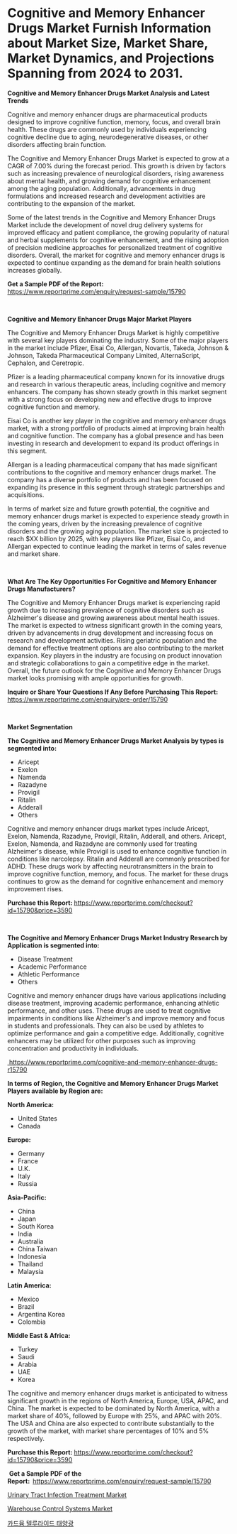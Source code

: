 <p><h1>Cognitive and Memory Enhancer Drugs Market Furnish Information about Market Size, Market Share, Market Dynamics, and Projections Spanning from 2024 to 2031.</h1></p><p><strong>Cognitive and Memory Enhancer Drugs Market Analysis and Latest Trends</strong></p>
<p><p>Cognitive and memory enhancer drugs are pharmaceutical products designed to improve cognitive function, memory, focus, and overall brain health. These drugs are commonly used by individuals experiencing cognitive decline due to aging, neurodegenerative diseases, or other disorders affecting brain function.</p><p>The Cognitive and Memory Enhancer Drugs Market is expected to grow at a CAGR of 7.00% during the forecast period. This growth is driven by factors such as increasing prevalence of neurological disorders, rising awareness about mental health, and growing demand for cognitive enhancement among the aging population. Additionally, advancements in drug formulations and increased research and development activities are contributing to the expansion of the market.</p><p>Some of the latest trends in the Cognitive and Memory Enhancer Drugs Market include the development of novel drug delivery systems for improved efficacy and patient compliance, the growing popularity of natural and herbal supplements for cognitive enhancement, and the rising adoption of precision medicine approaches for personalized treatment of cognitive disorders. Overall, the market for cognitive and memory enhancer drugs is expected to continue expanding as the demand for brain health solutions increases globally.</p></p>
<p><strong>Get a Sample PDF of the Report:&nbsp;</strong> <a href="https://www.reportprime.com/enquiry/request-sample/15790">https://www.reportprime.com/enquiry/request-sample/15790</a></p>
<p>&nbsp;</p>
<p><strong>Cognitive and Memory Enhancer Drugs Major Market Players</strong></p>
<p><p>The Cognitive and Memory Enhancer Drugs Market is highly competitive with several key players dominating the industry. Some of the major players in the market include Pfizer, Eisai Co, Allergan, Novartis, Takeda, Johnson & Johnson, Takeda Pharmaceutical Company Limited, AlternaScript, Cephalon, and Ceretropic.</p><p>Pfizer is a leading pharmaceutical company known for its innovative drugs and research in various therapeutic areas, including cognitive and memory enhancers. The company has shown steady growth in this market segment with a strong focus on developing new and effective drugs to improve cognitive function and memory.</p><p>Eisai Co is another key player in the cognitive and memory enhancer drugs market, with a strong portfolio of products aimed at improving brain health and cognitive function. The company has a global presence and has been investing in research and development to expand its product offerings in this segment.</p><p>Allergan is a leading pharmaceutical company that has made significant contributions to the cognitive and memory enhancer drugs market. The company has a diverse portfolio of products and has been focused on expanding its presence in this segment through strategic partnerships and acquisitions.</p><p>In terms of market size and future growth potential, the cognitive and memory enhancer drugs market is expected to experience steady growth in the coming years, driven by the increasing prevalence of cognitive disorders and the growing aging population. The market size is projected to reach $XX billion by 2025, with key players like Pfizer, Eisai Co, and Allergan expected to continue leading the market in terms of sales revenue and market share.</p></p>
<p>&nbsp;</p>
<p><strong>What Are The Key Opportunities For Cognitive and Memory Enhancer Drugs Manufacturers?</strong></p>
<p><p>The Cognitive and Memory Enhancer Drugs market is experiencing rapid growth due to increasing prevalence of cognitive disorders such as Alzheimer's disease and growing awareness about mental health issues. The market is expected to witness significant growth in the coming years, driven by advancements in drug development and increasing focus on research and development activities. Rising geriatric population and the demand for effective treatment options are also contributing to the market expansion. Key players in the industry are focusing on product innovation and strategic collaborations to gain a competitive edge in the market. Overall, the future outlook for the Cognitive and Memory Enhancer Drugs market looks promising with ample opportunities for growth.</p></p>
<p><strong>Inquire or Share Your Questions If Any Before Purchasing This Report:</strong> <a href="https://www.reportprime.com/enquiry/pre-order/15790">https://www.reportprime.com/enquiry/pre-order/15790</a></p>
<p>&nbsp;</p>
<p><strong>Market Segmentation</strong></p>
<p><strong>The Cognitive and Memory Enhancer Drugs Market Analysis by types is segmented into:</strong></p>
<p><ul><li>Aricept</li><li>Exelon</li><li>Namenda</li><li>Razadyne</li><li>Provigil</li><li>Ritalin</li><li>Adderall</li><li>Others</li></ul></p>
<p><p>Cognitive and memory enhancer drugs market types include Aricept, Exelon, Namenda, Razadyne, Provigil, Ritalin, Adderall, and others. Aricept, Exelon, Namenda, and Razadyne are commonly used for treating Alzheimer's disease, while Provigil is used to enhance cognitive function in conditions like narcolepsy. Ritalin and Adderall are commonly prescribed for ADHD. These drugs work by affecting neurotransmitters in the brain to improve cognitive function, memory, and focus. The market for these drugs continues to grow as the demand for cognitive enhancement and memory improvement rises.</p></p>
<p><strong>Purchase this Report:&nbsp;</strong><a href="https://www.reportprime.com/checkout?id=15790&price=3590">https://www.reportprime.com/checkout?id=15790&price=3590</a></p>
<p>&nbsp;</p>
<p><strong>The Cognitive and Memory Enhancer Drugs Market Industry Research by Application is segmented into:</strong></p>
<p><ul><li>Disease Treatment</li><li>Academic Performance</li><li>Athletic Performance</li><li>Others</li></ul></p>
<p><p>Cognitive and memory enhancer drugs have various applications including disease treatment, improving academic performance, enhancing athletic performance, and other uses. These drugs are used to treat cognitive impairments in conditions like Alzheimer's and improve memory and focus in students and professionals. They can also be used by athletes to optimize performance and gain a competitive edge. Additionally, cognitive enhancers may be utilized for other purposes such as improving concentration and productivity in individuals.</p></p>
<p><a href="https://www.reportprime.com/cognitive-and-memory-enhancer-drugs-r15790">&nbsp;https://www.reportprime.com/cognitive-and-memory-enhancer-drugs-r15790</a></p>
<p><strong>In terms of Region, the Cognitive and Memory Enhancer Drugs Market Players available by Region are:</strong></p>
<p>
    <p> <strong> North America: </strong>
        <ul>
            <li>United States</li>
            <li>Canada</li>
        </ul>
        </p> 
    <p> <strong> Europe: </strong>
        <ul>
            <li>Germany</li>
            <li>France</li>
            <li>U.K.</li>
            <li>Italy</li>
            <li>Russia</li>
        </ul>
        </p> 
    <p> <strong> Asia-Pacific: </strong>
        <ul>
            <li>China</li>
            <li>Japan</li>
            <li>South Korea</li>
            <li>India</li>
            <li>Australia</li>
            <li>China Taiwan</li>
            <li>Indonesia</li>
            <li>Thailand</li>
            <li>Malaysia</li>
        </ul>
        </p> 
    <p> <strong> Latin America: </strong>
        <ul>
            <li>Mexico</li>
            <li>Brazil</li>
            <li>Argentina Korea</li>
            <li>Colombia</li>
        </ul>
        </p> 
    <p> <strong> Middle East & Africa: </strong>
        <ul>
            <li>Turkey</li>
            <li>Saudi</li>
            <li>Arabia</li>
            <li>UAE</li>
            <li>Korea</li>
        </ul>
    </p>
    </p>
<p><p>The cognitive and memory enhancer drugs market is anticipated to witness significant growth in the regions of North America, Europe, USA, APAC, and China. The market is expected to be dominated by North America, with a market share of 40%, followed by Europe with 25%, and APAC with 20%. The USA and China are also expected to contribute substantially to the growth of the market, with market share percentages of 10% and 5% respectively.</p></p>
<p><strong>Purchase this Report: </strong><a href="https://www.reportprime.com/checkout?id=15790&price=3590">https://www.reportprime.com/checkout?id=15790&price=3590</a></p>
<p>&nbsp;<strong>Get a Sample PDF of the Report:&nbsp;&nbsp;</strong><a href="https://www.reportprime.com/enquiry/request-sample/15790">https://www.reportprime.com/enquiry/request-sample/15790</a></p>
<p><strong></strong></p>
<p><p><a href="https://github.com/nicoletavirag/Market-Research-Report-List-2/blob/main/urinary-tract-infection-treatment-market.md">Urinary Tract Infection Treatment Market</a></p><p><a href="https://github.com/redneck06/Market-Research-Report-List-2/blob/main/warehouse-control-systems-market.md">Warehouse Control Systems Market</a></p><p><a href="https://github.com/LanceOlsotn8978/Market-Research-Report-List-1/blob/main/317479623711.md">카드뮴 텔루라이드 태양광</a></p></p>